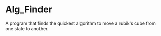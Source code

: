 # Alg_Finder

A program that finds the quickest algorithm to move a rubik's cube from one state to another.